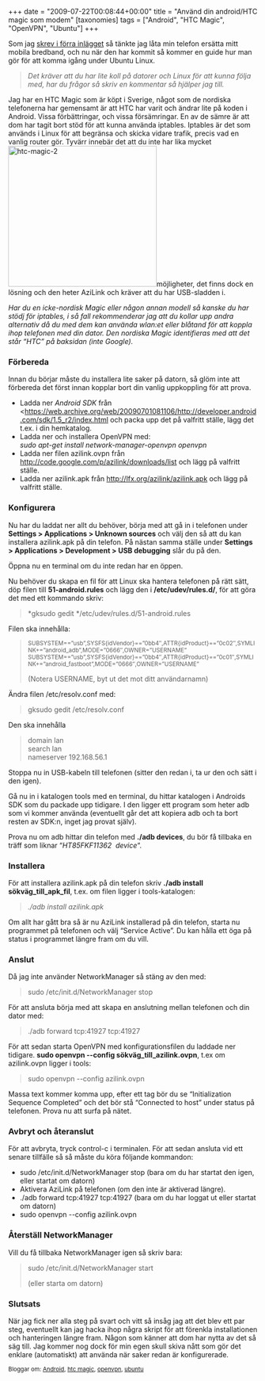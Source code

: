 +++
date = "2009-07-22T00:08:44+00:00"
title = "Använd din android/HTC magic som modem"
[taxonomies]
tags = ["Android", "HTC Magic", "OpenVPN", "Ubuntu"]
+++

Som jag [skrev i förra inlägget][1] så tänkte jag låta min telefon ersätta mitt mobila bredband, och nu när den har kommit så kommer en guide hur man gör för att komma igång under Ubuntu Linux.

> *Det kräver att du har lite koll på datorer och Linux för att kunna följa med, har du frågor så skriv en kommentar så hjälper jag till.*

Jag har en HTC Magic som är köpt i Sverige, något som de nordiska telefonerna har gemensamt är att HTC har varit och ändrar lite på koden i Android. Vissa förbättringar, och vissa försämringar. En av de sämre är att dom har tagit bort stöd för att kunna använda iptables. Iptables är det som används i Linux för att begränsa och skicka vidare trafik, precis vad en vanlig router gör. Tyvärr innebär det att du inte har lika mycket <img class="alignright size-medium wp-image-717" title="htc-magic-2" src="/images/2009/07/htc-magic-2-300x284.jpg" alt="htc-magic-2" width="300" height="284" />möjligheter, det finns dock en lösning och den heter AziLink och kräver att du har USB-sladden i.

*Har du en icke-nordisk Magic eller någon annan modell så kanske du har stödj för iptables, i så fall rekommenderar jag att du kollar upp andra alternativ då du med dem kan använda wlan:et eller blåtand för att koppla ihop telefonen med din dator. Den nordiska Magic identifieras med att det står &#8220;HTC&#8221; på baksidan (inte Google).*

### Förbereda

Innan du börjar måste du installera lite saker på datorn, så glöm inte att förbereda det först innan kopplar bort din vanlig uppkoppling för att prova.

*   Ladda ner *Android SDK* från <https://web.archive.org/web/20090701081106/http://developer.android.com/sdk/1.5_r2/index.html och packa upp det på valfritt ställe, lägg det t.ex. i din hemkatalog.
*   Ladda ner och installera OpenVPN med:  
    *sudo apt-get install network-manager-openvpn openvpn*
*   Ladda ner filen azilink.ovpn från <http://code.google.com/p/azilink/downloads/list> och lägg på valfritt ställe.
*   Ladda ner azilink.apk från <http://lfx.org/azilink/azilink.apk> och lägg på valfritt ställe.

### Konfigurera

Nu har du laddat ner allt du behöver, börja med att gå in i telefonen under **Settings > Applications > Unknown sources** och välj den så att du kan installera azilink.apk på din telefon. På nästan samma ställe under **Settings > Applications > Development > USB debugging** slår du på den.

Öppna nu en terminal om du inte redan har en öppen.

Nu behöver du skapa en fil för att Linux ska hantera telefonen på rätt sätt, döp filen till **51-android.rules** och lägg den i **/etc/udev/rules.d/**, för att göra det med ett kommando skriv:

> *gksudo gedit */etc/udev/rules.d/51-android.rules

Filen ska innehålla:

> <small>SUBSYSTEM==&#8221;usb&#8221;,SYSFS{idVendor}==&#8221;0bb4&#8243;,ATTR{idProduct}==&#8221;0c02&#8243;,SYMLINK+=&#8221;android_adb&#8221;,MODE=&#8221;0666&#8243;,OWNER=&#8221;USERNAME&#8221;<br /> SUBSYSTEM==&#8221;usb&#8221;,SYSFS{idVendor}==&#8221;0bb4&#8243;,ATTR{idProduct}==&#8221;0c01&#8243;,SYMLINK+=&#8221;android_fastboot&#8221;,MODE=&#8221;0666&#8243;,OWNER=&#8221;USERNAME&#8221;</small>
> 
> (Notera USERNAME, byt ut det mot ditt användarnamn)

Ändra filen /etc/resolv.conf med:

> gksudo gedit /etc/resolv.conf

Den ska innehålla

> domain lan  
> search lan  
> nameserver 192.168.56.1

Stoppa nu in USB-kabeln till telefonen (sitter den redan i, ta ur den och sätt i den igen).

Gå nu in i katalogen tools med en terminal, du hittar katalogen i Androids SDK som du packade upp tidigare. I den ligger ett program som heter adb som vi kommer använda (eventuellt går det att kopiera adb och ta bort resten av SDK:n, inget jag provat själv).

Prova nu om adb hittar din telefon med **./adb devices**, du bör få tillbaka en träff som liknar &#8220;*HT85FKF11362  device*&#8220;.

### Installera

För att installera azilink.apk på din telefon skriv **./adb install sökväg\_till\_apk_fil**, t.ex. om filen ligger i tools-katalogen:

> *./adb install azilink.apk*

Om allt har gått bra så är nu AziLink installerad på din telefon, starta nu programmet på telefonen och välj &#8220;Service Active&#8221;. Du kan hålla ett öga på status i programmet längre fram om du vill.

### Anslut

Då jag inte använder NetworkManager så stäng av den med:

> sudo /etc/init.d/NetworkManager stop

För att ansluta börja med att skapa en anslutning mellan telefonen och din dator med:

> ./adb forward tcp:41927 tcp:41927

För att sedan starta OpenVPN med konfigurationsfilen du laddade ner tidigare. **sudo openvpn --config sökväg\_till\_azilink.ovpn**, t.ex om azilink.ovpn ligger i tools:

> sudo openvpn --config azilink.ovpn

Massa text kommer komma upp, efter ett tag bör du se &#8220;Initialization Sequence Completed&#8221; och det bör stå &#8220;Connected to host&#8221; under status på telefonen. Prova nu att surfa på nätet.

### Avbryt och återanslut

För att avbryta, tryck control-c i terminalen. För att sedan ansluta vid ett senare tillfälle så så måste du köra följande kommandon:

*   sudo /etc/init.d/NetworkManager stop (bara om du har startat den igen, eller startat om datorn)
*   Aktivera AziLink på telefonen (om den inte är aktiverad längre).
*   ./adb forward tcp:41927 tcp:41927 (bara om du har loggat ut eller startat om datorn)
*   sudo openvpn --config azilink.ovpn

### Återställ NetworkManager

Vill du få tillbaka NetworkManager igen så skriv bara:

> sudo /etc/init.d/NetworkManager start
> 
> (eller starta om datorn)

### **Slutsats**

När jag fick ner alla steg på svart och vitt så insåg jag att det blev ett par steg, eventuellt kan jag hacka ihop några skript för att förenkla installationen och hanteringen längre fram. Någon som känner att dom har nytta av det så säg till. Jag kommer nog dock för min egen skull skiva nått som gör det enklare (automatiskt) att använda när saker redan är konfigurerade.

<small> <p class='technorati-tags'>
  Bloggar om: <a class='technorati-link' href='http://bloggar.se/om/Android' rel='tag' target='_self'>Android</a>, <a class='technorati-link' href='http://bloggar.se/om/htc+magic' rel='tag' target='_self'>htc magic</a>, <a class='technorati-link' href='http://bloggar.se/om/openvpn' rel='tag' target='_self'>openvpn</a>, <a class='technorati-link' href='http://bloggar.se/om/ubuntu' rel='tag' target='_self'>ubuntu</a>
</p></small>

 [1]: https://nsg.cc/post/2009/tankar-och-skillnader-om-htcs-android-telefoner/
